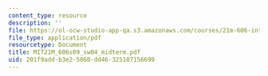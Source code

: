 ```yaml
---
content_type: resource
description: ''
file: https://ol-ocw-studio-app-qa.s3.amazonaws.com/courses/21m-606-introduction-to-stagecraft-spring-2009/201f9addb3e25860dd46325107156699_MIT21M_606s09_sw04_midterm.pdf
file_type: application/pdf
resourcetype: Document
title: MIT21M_606s09_sw04_midterm.pdf
uid: 201f9add-b3e2-5860-dd46-325107156699
---
```


